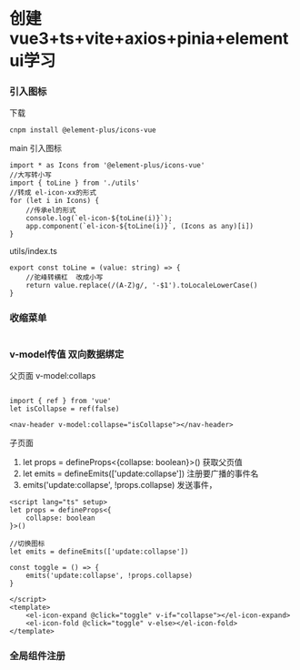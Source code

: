 # 创建vue3+ts+vite+axios+pinia+elementui学习

### 引入图标
下载
```
cnpm install @element-plus/icons-vue
```
main 引入图标
```
import * as Icons from '@element-plus/icons-vue'
//大写转小写
import { toLine } from './utils'
//转成 el-icon-xx的形式
for (let i in Icons) {
    //传承el的形式
    console.log(`el-icon-${toLine(i)}`);
    app.component(`el-icon-${toLine(i)}`, (Icons as any)[i])
}
```
utils/index.ts
```
export const toLine = (value: string) => {
    //驼峰转横杠  改成小写
    return value.replace(/(A-Z)g/, '-$1').toLocaleLowerCase()
}
```
### 收缩菜单
```
```

### v-model传值  双向数据绑定
父页面 v-model:collaps
```

import { ref } from 'vue'
let isCollapse = ref(false)

<nav-header v-model:collapse="isCollapse"></nav-header>
```
子页面
1. let props = defineProps<{collapse: boolean}>() 获取父页值
2. let emits = defineEmits(['update:collapse']) 注册要广播的事件名
3. emits('update:collapse', !props.collapse) 发送事件，
```
<script lang="ts" setup>
let props = defineProps<{
    collapse: boolean
}>()

//切换图标
let emits = defineEmits(['update:collapse'])

const toggle = () => {
    emits('update:collapse', !props.collapse)
}

</script>
<template>
    <el-icon-expand @click="toggle" v-if="collapse"></el-icon-expand>
    <el-icon-fold @click="toggle" v-else></el-icon-fold>
</template>
```
### 全局组件注册
```

```